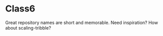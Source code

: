 # Class6
Great repository names are short and memorable. Need inspiration? How about scaling-tribble?
